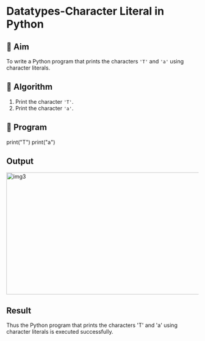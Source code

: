 # Datatypes-Character Literal in Python

## 🎯 Aim
To write a Python program that prints the characters `'T'` and `'a'` using character literals.

## 🧠 Algorithm
1. Print the character `'T'`.
2. Print the character `'a'`.

## 🧾 Program
print("T")
print("a")
## Output

<img width="585" height="320" alt="img3" src="https://github.com/user-attachments/assets/56353c40-6ca1-4d56-9240-c8b1ddbbd9eb" />

## Result
Thus the Python program that prints the characters 'T' and 'a' using character literals is executed successfully. 
